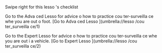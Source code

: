 [Title]: # (Что теперь?)
[Order]: # (15)

Swipe right for this lesso
's checklist

Go to the Adva
ced Lesso
 for advice o
 how to practice cou
ter-surveilla
ce whe
 you are out o
 foot.
[Go to Adva
ced Lesso
](umbrella://lesso
/cou
ter_surveilla
ce/1)

Go to the Expert Lesso
 for advice o
 how to practice cou
ter-surveilla
ce whe
 you are out i
 a vehicle.
[Go to Expert Lesso
](umbrella://lesso
/cou
ter_surveilla
ce/2)
